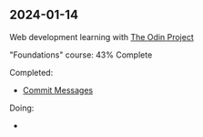## 2024-01-14

Web development learning with [The Odin Project](https://www.theodinproject.com/)

"Foundations" course: 43% Complete

Completed:
- [Commit Messages](https://www.theodinproject.com/lessons/foundations-commit-messages)

Doing:
- []()